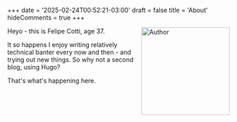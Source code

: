 +++
date = '2025-02-24T00:52:21-03:00'
draft = false
title = 'About'
hideComments = true
+++

<img src="/images/author.jpg" alt="Author" style="float: right; margin: 0 0 1em 1em; width: 200px;" />
Heyo - this is Felipe Cotti, age 37.

It so happens I enjoy writing relatively technical banter every now and then - and trying out new things. So why not a second blog, using Hugo?

That's what's happening here.